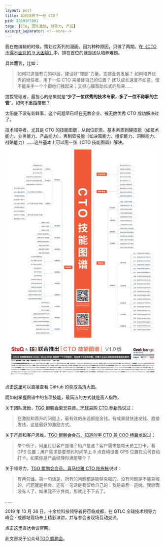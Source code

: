 ```yaml
---
layout: post
title: 如何培养下一任 CTO？
pid: 2019101001
tags: [CTO, 团队激励, 领导力, 产品]
excerpt_separator: <!--more-->
---
```



我在做编辑的时候，策划过系列的漫画。因为种种原因，只做了两期。在[《CTO 不得不面对的 9 大困境》](https://mp.weixin.qq.com/s/Ke--QcB0vyRf2F-dFyTEqg)中，排在首位的就是团队培养难题。

<!--more-->

具体而言，比如：
> 如何打造强有力的中层，建设好“腰部”力量，支撑业务发展？
> 如何培养优秀的继任者，用下一任 CTO 来接替自己的位置？
> 团队成长速度不如意，恨不能亲手一个个把他们拽起来；又担心揠苗助长式的后果……

提拔管理者，最担心的结果就是“**少了一位优秀的技术专家，多了一位不称职的主管**”。如何不重蹈覆辙？

太阳底下没有新鲜事，这个问题早已经在无数企业、被无数优秀 CTO 成功解决过了。

技术领导者，尤其是 CTO 的技能图谱，从岗位职责、基本素质到硬技能（如技术能力、业务能力、产品能力），再到软技能（如决策能力、组织能力、洞察能力、战略能力）……这些基本上可以用一张《CTO 技能图谱》解决。

![](/uploads/2019/10/01-png-CTO-by-StuQ.png)


点击<a href="">这里</a>可以直接查看 GitHub 的获取高清大图。


而如何掌握图谱中的各项技能，最简洁的方式就是高人指路。

关于团队激励，[TGO 鲲鹏会荣誉导师、环球易购 CTO 乔新亮](https://mp.weixin.qq.com/s/9vPQmNR4NAJ-a8DlTajQnw)说过：

> 在激励和晋升的问题上，最有效的永远都是金钱。有成果就快速发钱、直接发钱，这是最好的激励方式。


关于产品和客户思维，[TGO 鲲鹏会会员、知道创宇 CTO 兼 COO 杨冀龙](https://mp.weixin.qq.com/s/GmpUTLXHoo031ipyMryjig)说过：

> 举个例子，阿里钉钉客户是谁？用户是谁？客户需求是每天员工打卡，看 GPS 位置；用户需求是要预约时间早上 8 点自动设置 GPS 位置在公司自动打卡。如果你是产品经理你满足哪个？


关于领导力，[TGO 鲲鹏会会员、喜马拉雅 CTO 陆栋栋](https://mp.weixin.qq.com/s/0GnVDqnVzPjBRK38cpPQRw)说过：

> 有两句话。第一句话是，所有的问题都是能够克服的。没有问题是不能克服的，问题就是机会。还有一句话是我留给自己的：我是最后一道岗。我后面没有人了，如果我不守住岗，那就走不下去了。

……

2019 年 10 月 26 日，十余位科技领导者将莅临成都，在 GTLC 全球技术领导力峰会 · 成都站现场奉上精彩演讲，并与参会者现场互动交流。

点击<a href="https://gtlc.infoq.cn/2019/chengdu">这里</a>直达会议官网。

此文首发于公众号<a href="https://mp.weixin.qq.com/s/7XyhahX44ZzKiLiMjPzBHg">TGO 鲲鹏会</a>。